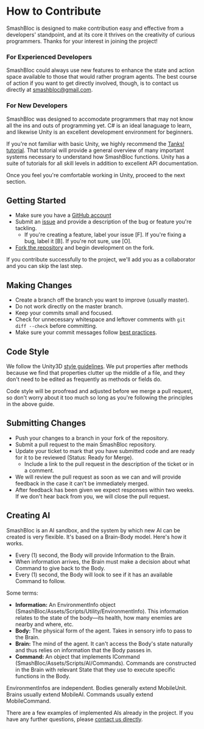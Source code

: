 # How to Contribute

SmashBloc is designed to make contribution easy and effective from a developers' standpoint, and at its core it thrives on the creativity of curious programmers. Thanks for your interest in joining the project!

### For Experienced Developers

SmashBloc could always use new features to enhance the state and action space available to those that would rather program agents. The best course of action if you want to get directly involved, though, is to contact us directly at <smashbloc@gmail.com>.

### For New Developers

SmashBloc was designed to accomodate programmers that may not know all the ins and outs of programming yet. C# is an ideal lanaguage to learn, and likewise Unity is an excellent development environment for beginners.

If you're not familiar with basic Unity, we highly recommend the [Tanks! tutorial](https://unity3d.com/learn/tutorials/projects/tanks-tutorial). That tutorial will provide a general overview of many important systems necessary to understand how SmashBloc functions. Unity has a suite of tutorials for all skill levels in addition to excellent API documentation.

Once you feel you're comfortable working in Unity, proceed to the next section.

## Getting Started

* Make sure you have a [GitHub account](https://github.com/signup/free)
* Submit an [issue](https://help.github.com/articles/creating-an-issue/) and provide a description of the bug or feature you're tackling.
  * If you're creating a feature, label your issue [F]. If you're fixing a bug, label it [B]. If you're not sure, use [O].
* [Fork the repository](https://help.github.com/articles/fork-a-repo/) and begin development on the fork.

If you contribute successfully to the project, we'll add you as a collaborator and you can skip the last step.

## Making Changes

* Create a branch off the branch you want to improve (usually master).
* Do not work directly on the master branch.
* Keep your commits small and focused.
* Check for unnecessary whitespace and leftover comments with `git diff --check` before committing.
* Make sure your commit messages follow [best practices](https://www.slideshare.net/TarinGamberini/commit-messages-goodpractices).

## Code Style

We follow the Unity3D [style guidelines](http://wiki.unity3d.com/index.php/Csharp_Coding_Guidelines). We put properties after methods because we find that properties clutter up the middle of a file, and they don't need to be edited as frequently as methods or fields do.

Code style will be proofread and adjusted before we merge a pull request, so don't worry about it too much so long as you're following the principles in the above guide.

## Submitting Changes

* Push your changes to a branch in your fork of the repository.
* Submit a pull request to the main SmashBloc repository.
* Update your ticket to mark that you have submitted code and are ready for it to be reviewed (Status: Ready for Merge).
  * Include a link to the pull request in the description of the ticket or in a comment.
* We will review the pull request as soon as we can and will provide feedback in the case it can't be immediately merged.
* After feedback has been given we expect responses within two weeks. If we don't hear back from you, we will close the pull request.

## Creating AI

SmashBloc is an AI sandbox, and the system by which new AI can be created is very flexible. It's based on a Brain-Body model. Here's how it works.

* Every (1) second, the Body will provide Information to the Brain. 
* When information arrives, the Brain must make a decision about what Command to give back to the Body.
* Every (1) second, the Body will look to see if it has an available Command to follow.

Some terms:
* **Information:** An EnvironmentInfo object (SmashBloc/Assets/Scripts/Utility/EnvironmentInfo). This information relates to the state of the body—its health, how many enemies are nearby and where, etc.
* **Body:** The physical form of the agent. Takes in sensory info to pass to the Brain.
* **Brain:** The mind of the agent. It can't access the Body's state naturally and thus relies on information that the Body passes in.
* **Command:** An object that implements ICommand (SmashBloc/Assets/Scripts/AI/Commands). Commands are constructed in the Brain with relevant State that they use to execute specific functions in the Body.

EnvironmentInfos are independent. Bodies generally extend MobileUnit. Brains usually extend MobileAI. Commands usually extend MobileCommand.

There are a few examples of implemented AIs already in the project. If you have any further questions, please [contact us directly](mailto:smashbloc@gmail.com).